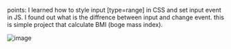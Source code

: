 points:
I learned how to style input [type=range] in CSS and set input event in JS.
I found out what is the diffrence between input and change event.
this is simple project that calculate BMI (boge mass index).

![image](https://github.com/sakineh-amiri/BMI-Calculater/assets/104264925/7c9c7146-8da9-4570-abb8-18cfdece010e)
